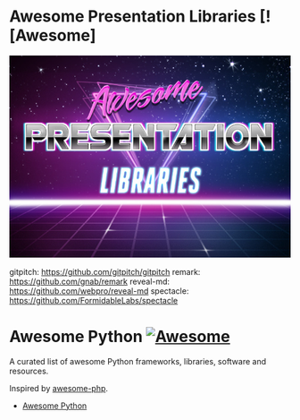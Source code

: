 # Awesome Presentation Libraries [![Awesome]
![](PhotoFunia-1509223804.jpg)

gitpitch:  https://github.com/gitpitch/gitpitch
remark:  https://github.com/gnab/remark
reveal-md:  https://github.com/webpro/reveal-md
spectacle:  https://github.com/FormidableLabs/spectacle
   
# Awesome Python [![Awesome](https://cdn.rawgit.com/sindresorhus/awesome/d7305f38d29fed78fa85652e3a63e154dd8e8829/media/badge.svg)](https://github.com/sindresorhus/awesome)

A curated list of awesome Python frameworks, libraries, software and resources.

Inspired by [awesome-php](https://github.com/ziadoz/awesome-php).

- [Awesome Python](#awesome-python)
